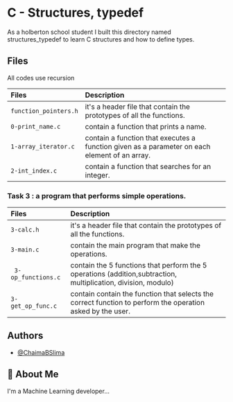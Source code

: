 # C - Structures, typedef

As a holberton school student I built this directory named structures_typedef to learn C structures and how to define types.

## Files
 All codes use recursion

| Files |  Description                |
| :-------- |  :------------------------- |
| `function_pointers.h` | it's a header file that contain the prototypes of all the functions.|
| `0-print_name.c` |contain a function that prints a name. |
| `1-array_iterator.c` | contain  a function that executes a function given as a parameter on each element of an array. |
| `2-int_index.c` | contain  a function that searches for an integer. |

### Task 3 : a program that performs simple operations.

| Files |  Description                |
| :-------- |  :------------------------- |
| `3-calc.h` | it's a header file that contain the prototypes of all the functions.|
| `3-main.c` |contain the main program that make the operations. |
| ` 3-op_functions.c` | contain the 5  functions that perform the 5 operations (addition,subtraction,  multiplication,  division,  modulo) |
| `3-get_op_func.c` | contain contain the function that selects the correct function to perform the operation asked by the user. |


## Authors

- [@ChaimaBSlima](https://github.com/ChaimaBSlima)


## 🚀 About Me
I'm a Machine Learning developer...
